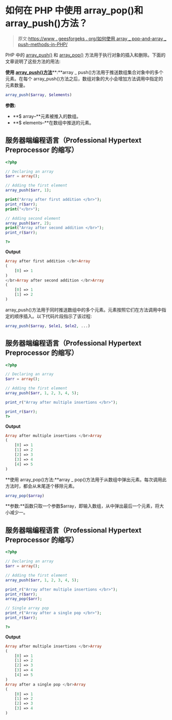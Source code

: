 # 如何在 PHP 中使用 array_pop()和 array_push()方法？

> 原文:[https://www . geesforgeks . org/如何使用 array _ pop-and-array _ push-methods-in-PHP/](https://www.geeksforgeeks.org/how-to-use-array_pop-and-array_push-methods-in-php/)

PHP 中的 [array_push()](https://www.geeksforgeeks.org/php-array_push-function/) 和 [array_pop()](https://www.geeksforgeeks.org/php-array_pop-function/) 方法用于执行对象的插入和删除。下面的文章说明了这些方法的用法:

**使用** [**array_push()方法**](https://www.geeksforgeeks.org/php-array_push-function/)**:**array _ push()方法用于推送数组集合对象中的多个元素。在每个 array_push()方法之后，数组对象的大小会增加方法调用中指定的元素数量。

```php
array_push($array, $elements)
```

**参数:**

*   **$ array–**元素被推入的数组。
*   **$ elements–**在数组中推送的元素。

## 服务器端编程语言（Professional Hypertext Preprocessor 的缩写）

```php
<?php

// Declaring an array
$arr = array();

// Adding the first element
array_push($arr, 1);

print("Array after first addition </br>");
print_r($arr);
print("</br>");

// Adding second element
array_push($arr, 2);
print("Array after second addition </br>");
print_r($arr);

?>
```

**Output**

```php
Array after first addition </br>Array
(
    [0] => 1
)
</br>Array after second addition </br>Array
(
    [0] => 1
    [1] => 2
)
```

array_push()方法用于同时推送数组中的多个元素。元素按照它们在方法调用中指定的顺序插入。以下代码片段指示了该过程:

```php
array_push($array, $ele1, $ele2, ...)
```

## 服务器端编程语言（Professional Hypertext Preprocessor 的缩写）

```php
<?php

// Declaring an array
$arr = array();

// Adding the first element
array_push($arr, 1, 2, 3, 4, 5);

print_r("Array after multiple insertions </br>");

print_r($arr);
?>
```

**Output**

```php
Array after multiple insertions </br>Array
(
    [0] => 1
    [1] => 2
    [2] => 3
    [3] => 4
    [4] => 5
)
```

**使用 array_pop()方法:**array _ pop()方法用于从数组中弹出元素。每次调用此方法时，都会从末尾逐个移除元素。

```php
array_pop($array)
```

**参数:**函数只取一个参数$array，即输入数组，从中弹出最后一个元素，将大小减少一。

## 服务器端编程语言（Professional Hypertext Preprocessor 的缩写）

```php
<?php

// Declaring an array
$arr = array();

// Adding the first element
array_push($arr, 1, 2, 3, 4, 5);

print_r("Array after multiple insertions </br>");
print_r($arr);
array_pop($arr);

// Single array pop
print_r("Array after a single pop </br>");
print_r($arr);

?>
```

**Output**

```php
Array after multiple insertions </br>Array
(
    [0] => 1
    [1] => 2
    [2] => 3
    [3] => 4
    [4] => 5
)
Array after a single pop </br>Array
(
    [0] => 1
    [1] => 2
    [2] => 3
    [3] => 4
)
```